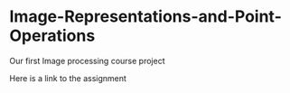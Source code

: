 # Image-Representations-and-Point-Operations

Our first Image processing course project

Here is a link to the assignment 
